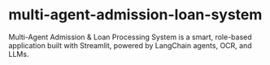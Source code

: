 # multi-agent-admission-loan-system
Multi-Agent Admission &amp; Loan Processing System is a smart, role-based application built with Streamlit, powered by LangChain agents, OCR, and LLMs.
